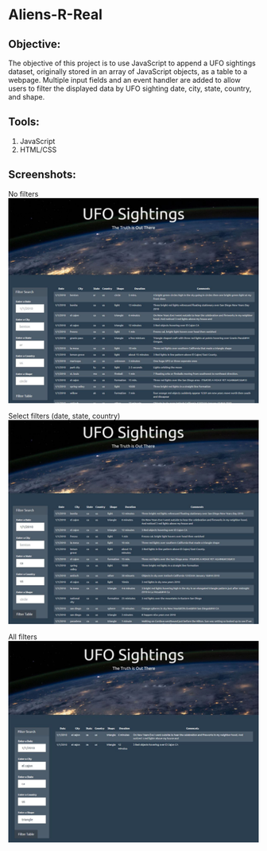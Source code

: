 # Aliens-R-Real

## **Objective:**
The objective of this project is to use JavaScript to append a UFO sightings dataset, originally stored in an array of JavaScript objects, as a table to a webpage. Multiple input fields and an event handler are added to allow users to filter the displayed data by UFO sighting date, city, state, country, and shape.

## **Tools:**
1. JavaScript
2. HTML/CSS

## **Screenshots:**
No filters
![screenshot1.jpg](images/ufo_screenshot1.JPG)

Select filters (date, state, country)
![screenshot2.jpg](images/ufo_screenshot2.JPG)

All filters
![screenshot3.jpg](images/ufo_screenshot3.JPG)
